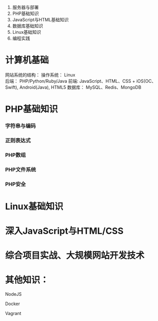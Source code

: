 
1. 服务器与部署
2. PHP基础知识
3. JavaScript与HTML基础知识
4. 数据库基础知识
5. Linux基础知识
6. 编程实践



# 计算机基础

网站系统的结构： 
操作系统： Linux  
后端： PHP/Python/Ruby/Java
前端:  JavaScript、HTML、CSS + iOS(OC、Swift), Android(Java), HTML5 
数据库： MySQL、Redis、MongoDB


# PHP基础知识

### 字符串与编码

### 正则表达式

### PHP数组

### PHP文件系统

### PHP安全



# Linux基础知识


# 深入JavaScript与HTML/CSS


# 综合项目实战、大规模网站开发技术


# 其他知识：

NodeJS

Docker

Vagrant



